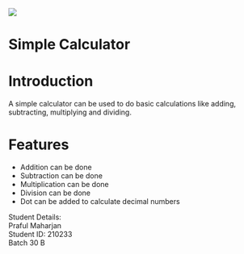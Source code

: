  ![](images/calculator.ico)

# Simple Calculator

# Introduction
A simple calculator can be used to do basic calculations like adding, subtracting, multiplying and dividing.


# Features
- Addition can be done
- Subtraction can be done
- Multiplication can be done
- Division can be done
- Dot can be added to calculate decimal numbers




Student Details:<br>
Praful Maharjan<br>
Student ID: 210233<br>
Batch 30 B<br>
